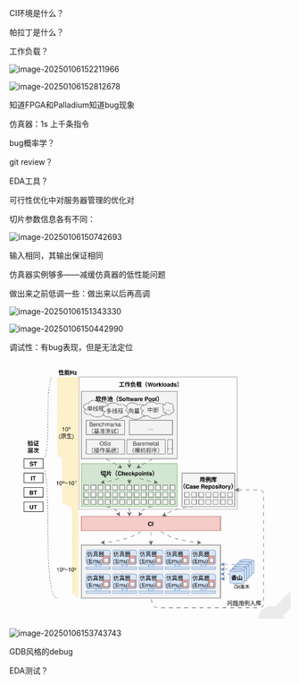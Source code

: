 CI环境是什么？

帕拉丁是什么？

工作负载？

![image-20250106152211966](../pic_to_typora/image-20250106152211966.png)

![image-20250106152812678](../pic_to_typora/image-20250106152812678.png)

知道FPGA和Palladium知道bug现象

仿真器：1s 上千条指令

bug概率学？

git review？

EDA工具？

可行性优化中对服务器管理的优化对



切片参数信息各有不同：

![image-20250106150742693](../pic_to_typora/image-20250106150742693.png)

输入相同，其输出保证相同

仿真器实例够多——减缓仿真器的低性能问题



做出来之前低调一些：做出来以后再高调





![image-20250106151343330](../pic_to_typora/image-20250106151343330.png)



![image-20250106150442990](../pic_to_typora/image-20250106150442990.png)



调试性：有bug表现，但是无法定位

![image-20250106150543146](https://raw.githubusercontent.com/upsetgrass/typora_pic_bed/main/image-20250106150543146.png)



![image-20250106153743743](../pic_to_typora/image-20250106153743743.png)



GDB风格的debug

EDA测试？



